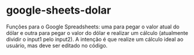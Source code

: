 # google-sheets-dolar
Funções para o Google Spreadsheets: uma para pegar o valor atual do dólar e outra para pegar o valor do dólar e realizar um cálculo (atualmente dividir o input1 pelo input2). A intenção é que realize um cálculo ideal ao usuário, mas deve ser editado no código.
